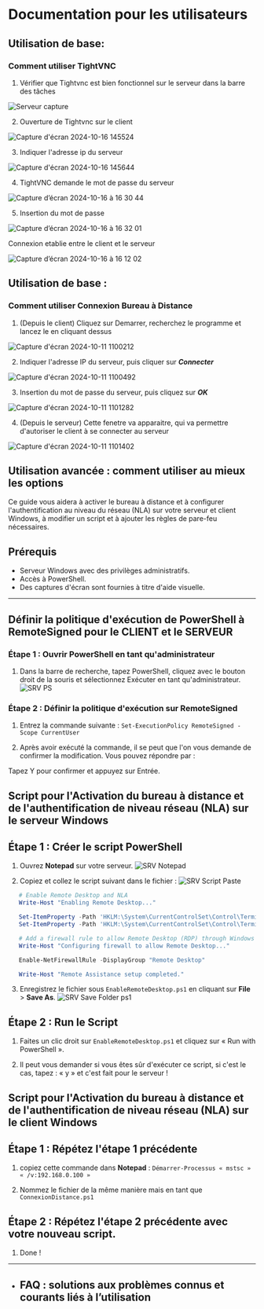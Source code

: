 # Documentation pour les utilisateurs

## Utilisation de base: 

### Comment utiliser **TightVNC**

1. Vérifier que Tightvnc est bien fonctionnel sur le serveur dans la barre des tâches
 
![Serveur capture ](https://github.com/user-attachments/assets/b39a7e9b-3a9e-4367-a67e-f70e15b8847e) 

2. Ouverture de Tightvnc sur le client

![Capture d'écran 2024-10-16 145524](https://github.com/user-attachments/assets/e5de72de-6a55-4025-adcf-cba1c77def5b)

3. Indiquer l'adresse ip du serveur

![Capture d'écran 2024-10-16 145644](https://github.com/user-attachments/assets/a3528194-b3b6-40f1-b0f2-1943561f06e1)

4. TightVNC demande le mot de passe du serveur
 
![Capture d’écran 2024-10-16 à 16 30 44](https://github.com/user-attachments/assets/2163b395-5039-41fe-9c30-303ce078f380)

5. Insertion du mot de passe

![Capture d’écran 2024-10-16 à 16 32 01](https://github.com/user-attachments/assets/bc291968-5493-446a-ac1e-920f1c230cea)

Connexion etablie entre le client et le serveur

![Capture d’écran 2024-10-16 à 16 12 02](https://github.com/user-attachments/assets/9f6ba006-abf2-44fe-bb40-9eb7a23832d1)











## Utilisation de base :

### Comment utiliser **Connexion Bureau à Distance**

1. (Depuis le client) Cliquez sur Demarrer, recherchez le programme et lancez le en cliquant dessus

![Capture d'écran 2024-10-11 1100212](https://github.com/user-attachments/assets/d08ba675-779f-4de2-9fd7-7dc79cc5fe04)

2. Indiquer l'adresse IP du serveur, puis cliquer sur _**Connecter**_

![Capture d'écran 2024-10-11 1100492](https://github.com/user-attachments/assets/5f54e1c3-23e4-4118-8da8-ae7ed26fdd21)

3. Insertion du mot de passe du serveur, puis cliquez sur _**OK**_

![Capture d'écran 2024-10-11 1101282](https://github.com/user-attachments/assets/36b0cb17-13dd-4f6d-922c-244a15eb5aa9)

4. (Depuis le serveur) Cette fenetre va apparaitre, qui va permettre d'autoriser le client à se connecter au serveur

![Capture d'écran 2024-10-11 1101402](https://github.com/user-attachments/assets/a8f05f3b-1b79-4e3d-961d-b5f380d7b347)



## Utilisation avancée : comment utiliser au mieux les options

Ce guide vous aidera à activer le bureau à distance et à configurer l'authentification au niveau du réseau (NLA) sur votre serveur et client Windows, à modifier un script et à ajouter les règles de pare-feu nécessaires.

## Prérequis

- Serveur Windows avec des privilèges administratifs.
- Accès à PowerShell.
- Des captures d'écran sont fournies à titre d'aide visuelle.

---

## Définir la politique d'exécution de PowerShell à RemoteSigned pour le **CLIENT** et le **SERVEUR**

### Étape 1 : Ouvrir PowerShell en tant qu'administrateur 

1. Dans la barre de recherche, tapez PowerShell, cliquez avec le bouton droit de la souris et sélectionnez Exécuter en tant qu'administrateur.
![SRV PS](https://github.com/user-attachments/assets/60aac6d7-ef35-45b8-8cd2-394dd8be5c69)


### Étape 2 : Définir la politique d'exécution sur RemoteSigned

1. Entrez la commande suivante : ``` Set-ExecutionPolicy RemoteSigned -Scope CurrentUser ```

2. Après avoir exécuté la commande, il se peut que l'on vous demande de confirmer la modification. Vous pouvez répondre par :

Tapez Y pour confirmer et appuyez sur Entrée.

## Script pour l'Activation du bureau à distance et de l'authentification de niveau réseau (NLA) sur le serveur Windows

## Étape 1 : Créer le script PowerShell

1. Ouvrez **Notepad** sur votre serveur.
![SRV Notepad](https://github.com/user-attachments/assets/a3b474e6-8d69-4cbc-bd43-fe740a505b00)


2. Copiez et collez le script suivant dans le fichier :
![SRV Script Paste](https://github.com/user-attachments/assets/bbb7fe2e-952f-40ae-87d0-34ac13123885)


```powershell
   # Enable Remote Desktop and NLA
   Write-Host "Enabling Remote Desktop..."

   Set-ItemProperty -Path 'HKLM:\System\CurrentControlSet\Control\Terminal Server' -Name "fDenyTSConnections" -Value 0
   Set-ItemProperty -Path 'HKLM:\System\CurrentControlSet\Control\Terminal Server\WinStations\RDP-Tcp' -Name "UserAuthentication" -Value 1

   # Add a firewall rule to allow Remote Desktop (RDP) through Windows Defender Firewall
   Write-Host "Configuring firewall to allow Remote Desktop..."

   Enable-NetFirewallRule -DisplayGroup "Remote Desktop"

   Write-Host "Remote Assistance setup completed."
```

3. Enregistrez le fichier sous `EnableRemoteDesktop.ps1` en cliquant sur **File** > **Save As**.
![SRV Save Folder ps1](https://github.com/user-attachments/assets/1626d7cb-fc41-4492-ac44-3613600db84a)


## Étape 2 : Run le Script

1. Faites un clic droit sur `EnableRemoteDesktop.ps1` et cliquez sur « Run with PowerShell ».

2. Il peut vous demander si vous êtes sûr d'exécuter ce script, si c'est le cas, tapez : « y » et c'est fait pour le serveur !
 

## Script pour l'Activation du bureau à distance et de l'authentification de niveau réseau (NLA) sur le client Windows

## Étape 1 : Répétez l'étape 1 précédente

1. copiez cette commande dans **Notepad** : `Démarrer-Processus « mstsc » « /v:192.168.0.100 » `

2. Nommez le fichier de la même manière mais en tant que `ConnexionDistance.ps1`

## Étape 2 : Répétez l'étape 2 précédente avec votre nouveau script.

1. Done !

---

- ## FAQ : solutions aux problèmes connus et courants liés à l’utilisation
 

